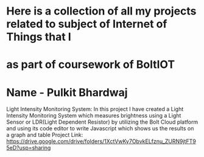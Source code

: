 # Here is a collection of all my projects related to subject of Internet of Things that I
# as part of coursework of BoltIOT
# Name - Pulkit Bhardwaj


Light Intensity Monitoring System:
In this project I have created a Light Intensity Monitoring System which measures brightness using 
a Light Sensor or LDR(Light Dependent Resistor) by utilizing the Bolt Cloud platform and 
using its code editor to write Javascript which shows us the results on a graph and table
Project Link: 
https://drive.google.com/drive/folders/1XctVwKy7ObvkELfznu_ZURN9jtFT95eD?usp=sharing
